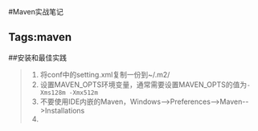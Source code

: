 ﻿#Maven实战笔记

Tags:maven
----------------

##安装和最佳实践


> 1. 将conf中的setting.xml复制一份到~/.m2/  
> 2. 设置MAVEN_OPTS环境变量，通常需要设置MAVEN_OPTS的值为`-Xms128m -Xmx512m`  
> 3. 不要使用IDE内嵌的Maven，Windows-->Preferences-->Maven-->Installations  
> 4. 
